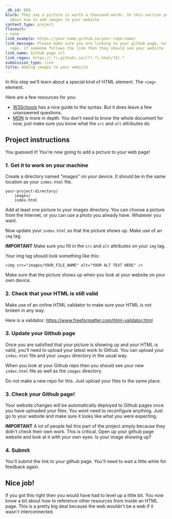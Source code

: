 ```yaml
---
_db_id: 869
blurb: They say a picture is worth a thousand words. In this section you'll learn
  about how to add images to your website
content_type: project
flavours:
- none
link_example: https://your-name.github.io/your-repo-name/
link_message: Please make sure you are linking to your github page, not just your
  repo. If someone follows the link then they should see your website
link_name: Github page url
link_regex: https://.*\.github\.io/(?!.*\.html/?$).*
submission_type: link
title: Adding images to your website
---
```


In this step we'll learn about a special kind of HTML element. The `<img>` element.

Here are a few resources for you:

- [W3Schools](https://www.w3schools.com/html/html_images.asp) has a nice guide to the syntax. But it does leave a few unanswered questions.
- [MDN](https://developer.mozilla.org/en-US/docs/Learn/HTML/Multimedia_and_embedding/Images_in_HTML) is more in depth. You don't need to know the whole document for now, just make sure you know what the `src` and `alt` attributes do

## Project instructions

You guessed it! You're now going to add a picture to your web page!

### 1. Get it to work on your machine

Create a directory named "images" on your device. It should be in the same location as your `index.html` file. 

```
your-project-directory/
    images/
    index.html
```

Add at least one picture to your images directory. You can choose a picture from the Internet, or you can use a photo you already have. Whatever you want.

Now update your `index.html` so that the picture shows up. Make use of an `img` tag. 

**IMPORTANT** Make sure you fill in the `src` and `alt` attributes on your `img` tag.

Your img tag should look something like this:

```
<img src="images/YOUR_FILE_NAME" alt="YOUR ALT TEXT HERE" />
```

Make sure that the picture shows up when you look at your website on your own device.

### 2. Check that your HTML is still valid

Make use of an online HTML validator to make sure your HTML is not broken in any way.

Here is a validator: https://www.freeformatter.com/html-validator.html 

### 3. Update your Github page

Once you are satisfied that your picture is showing up and your HTML is valid, you'll need to upload your latest work to Github. You can upload your `index.html` file and your `images` directory in the usual way.

When you look at your Github repo then you should see your new `index.html` file as well as the `images` directory. 

Do not make a new repo for this. Just upload your files to the same place.

### 3. Check your Github page!

Your website changes will be automatically deployed to Github pages once you have uploaded your files. You wont need to reconfigure anything. Just go to your website and make sure it looks like what you were expecting. 

**IMPORTANT** A lot of people fail this part of the project simply because they didn't check their own work. This is critical. Open up your github page website and look at it with your own eyes. Is your image showing up?

### 4. Submit 

You'll submit the link to your github page. You'll need to wait a little while for feedback again.

## Nice job! 

If you got this right then you would have had to level up a little bit. You now know a bit about how to reference other resources from inside an HTML page. This is a pretty big deal because the web wouldn't be a web if it wasn't interconnected.